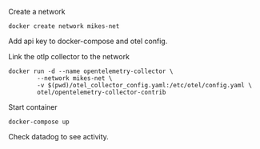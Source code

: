 Create a network

    docker create network mikes-net

Add api key to docker-compose and otel config. 


Link the otlp collector to the network

    docker run -d --name opentelemetry-collector \
            --network mikes-net \
            -v $(pwd)/otel_collector_config.yaml:/etc/otel/config.yaml \
            otel/opentelemetry-collector-contrib

Start container

    docker-compose up 

Check datadog to see activity.